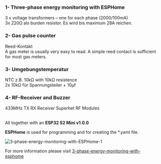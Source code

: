 ### 1- Three-phase energy monitoring with ESPHome

  3 x voltage transformers – one for each phase (2000/100mA)<br>
	3x 220Ω als burden resistor. Es wird bis maximum 28A reichen.<br>

### 2- Gas pulse counter

  Reed-Kontakt<br>
	A gas meter is usually very easy to read. A simple reed contact is sufficient for most gas meters.
  
    
### 3- Umgebungstemperatur

  NTC z.B. 10kΩ with 10kΩ resistence<br>
  2x 10kΩ für Spannungsteiler + 10µf<br>

### 4- RF-Receiver and Buzzer

  433MHz TX RX Receiver Superhet RF Modules<br><br>

All together with an __ESP32 S2 Mini v1.0.0__<br>

__ESPHome__ is used for programming and for creating the *.yaml file.<br>

![3-phase-energy-monitoring-with-ESPHome-1](https://user-images.githubusercontent.com/25223934/219598521-50491bdf-b838-49cb-aa0c-70f30635a717.jpg)


For more information please visit [3-phase-energy-monitoring-with-esphome](https://www.forgani.com/electronics-projects/3-phase-energy-monitoring-with-esphome)
